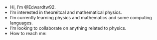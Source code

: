 - Hi, I’m @Edwardtw92.
- I’m interested in theoreitcal and mathematical physics.
- I’m currently learning physics and mathematics and some computing languages.
- I’m looking to collaborate on anything related to physics.
- How to reach me:

<!---
Edwardtw92/Edwardtw92 is a ✨ special ✨ repository because its `README.md` (this file) appears on your GitHub profile.
You can click the Preview link to take a look at your changes.
--->
